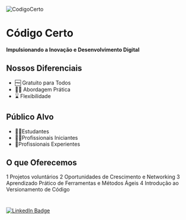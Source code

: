 ![CodigoCerto](https://utfs.io/f/3b2340e8-5523-4aca-a549-0688fd07450e-j4edu.jfif)

# Código Certo

**Impulsionando a Inovação e Desenvolvimento Digital**

## Nossos Diferenciais

- 🆓 Gratuito para Todos
- 👨‍💻 Abordagem Prática
- ⌛ Flexibilidade

## Público Alvo

- 🧑‍🎓Estudantes
- 🧑‍💼Profissionais Iniciantes
- 🧓Profissionais Experientes

## O que Oferecemos

1 Projetos voluntários
2 Oportunidades de Crescimento e Networking
3 Aprendizado Prático de Ferramentas e Métodos Ágeis
4 Introdução ao Versionamento de Código

#

<a href="https://www.linkedin.com/company/codigocerto/">
  <img src="https://img.shields.io/badge/LinkedIn-blue?style=for-the-badge&logo=linkedin&logoColor=white" alt="LinkedIn Badge"/>
</a>
